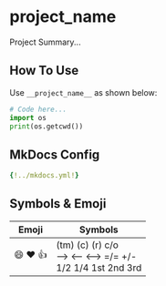 <!--
 Copyright (c) __current_year__ __author__
-->


# __project_name__

Project Summary...

## How To Use
Use `__project_name__` as shown below:

```python
# Code here...
import os
print(os.getcwd())
```

## MkDocs Config

```yaml
{!../mkdocs.yml!}
```

## Symbols & Emoji
| Emoji | Symbols |
|---|---|
|:smile: :heart: :thumbsup: | (tm)  (c)  (r)  c/o <br/> -->  <--  <-->  =/=  +/- <br/> 1/2 1/4 1st  2nd  3rd|